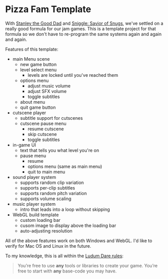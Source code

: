 # Pizza Fam Template
With [Stanley the Good Dad](https://jimmycushnie.itch.io/stanley-the-good-dad) and [Sniggle: Savior of Snugs](https://jimmycushnie.itch.io/sniggle), we've settled on a really good formula for our jam games. This is a template project for that formula so we don't have to re-program the same systems again and again and again.

Features of this template:

* main Menu scene
  * new game button 
  * level select menu
    * levels are locked until you've reached them
  * options menu
    * adjust music volume
    * adjust SFX volume
    * toggle subtitles
  * about menu
  * quit game button
* cutscene player
  * subtitle support for cutscenes
  * cutscene pause menu
    * resume cutscene
    * skip cutscene
    * toggle subtitles
* in-game UI
  * text that tells you what level you're on
  * pause menu
    * resume
    * options menu (same as main menu)
    * quit to main menu
* sound player system
  * supports random clip variation
  * supports per-clip subtitles
  * supports random pitch variation
  * supports volume scaling
* music player system
  * intro that leads into a loop without skipping
* WebGL build template
  * custom loading bar
  * cusom image to display above the loading bar
  * auto-adjusting resolution
    
All of the above features work on both Windows and WebGL. I'd like to verify for Mac OS and Linux in the future.
  
To my knowledge, this is all within the [Ludum Dare rules](https://ldjam.com/events/ludum-dare/rules):

> You’re free to use **any** tools or libraries to create your game. You’re free to start with **any** base-code you may have.
